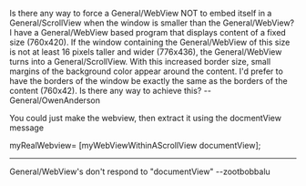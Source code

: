 Is there any way to force a General/WebView NOT to embed itself in a General/ScrollView when the window is smaller than the General/WebView?  I have a General/WebView based program that displays content of a fixed size (760x420).  If the window containing the General/WebView of this size is not at least 16 pixels taller and wider (776x436), the General/WebView turns into a General/ScrollView.  With this increased border size, small margins of the background color appear around the content.  I'd prefer to have the borders of the window be exactly the same as the borders of the content (760x42).  Is there any way to achieve this? --General/OwenAnderson


You could just make the webview, then extract it using the docmentView message

myRealWebview= [myWebViewWithinAScrollView documentView];

----

General/WebView's don't respond to "documentView" --zootbobbalu